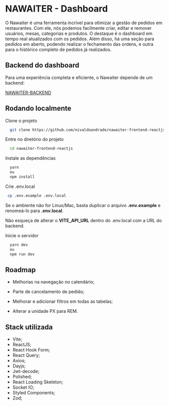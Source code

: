 
# NAWAITER - Dashboard
O Nawaiter é uma ferramenta incrível para otimizar a gestão de pedidos em restaurantes. Com ele, nós podemos facilmente criar, editar e remover usuários, mesas, categorias e produtos. O destaque é o dashboard em tempo real atualizados com os pedidos. Além disso, há uma seção para pedidos em aberto, podendo realizar o fechamento das ordens, e outra para o histórico completo de pedidos já realizados.








## Backend do dashboard

Para uma experiência completa e eficiente, o Nawaiter depende de um backend:

[NAWAITER-BACKEND](https://github.com/nivaldoandrade/nawaiter-api-nodejs)




## Rodando localmente

Clone o projeto

```bash
  git clone https://github.com/nivaldoandrade/nawaiter-frontend-reactjs
```

Entre no diretório do projeto

```bash
  cd nawaiter-frontend-reactjs
```

Instale as dependências

```bash
  yarn 
  ou
  npm install
```

Crie .env.local

```bash
 cp .env.example .env.local
```
Se o ambiente não for Linux/Mac, basta duplicar o arquivo **.env.example** e renomeá-lo para **.env.local**.

Não esqueça de alterar o **VITE_API_URL** dentro do .env.local com a URL do backend.

Inicie o servidor

```bash
  yarn dev
  ou
  npm run dev
```


## Roadmap

- Melhorias na navegação no calendário;

- Parte de cancelamento de pedido;

- Melhorar e adicionar filtros em todas as tabelas;

- Alterar a unidade PX para REM.


## Stack utilizada

- Vite;
- ReactJS;
- React Hook Form;
- React Query;
- Axios;
- Dayjs;
- Jwt-decode;
- Polished;
- React Loading Skeleton;
- Socket IO;
- Styled Components;
- Zod;

